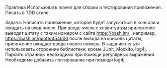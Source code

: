 Практика 
Использовать maven для сборки и тестирования приложения. Писать в TDD стиле.

Задача: Написать приложение, которое будет запускаться в консоли и ожидать на вход число. При вводе числа с клавитуатры приложение
выводит цитату с таким номером с сайта https://bash.im/ , например, https://bash.im/quote/454600  после вывода на консоль цитаты,
приложение ожидает ввода нового номера. В задании нельзя использовать сторонние библиотеки, кроме JUnit, Mockito, log4j.
Парсить страницы необходимо при помощи регулярных выражений. Необходимо добавить логгирование при помощи log4j.

